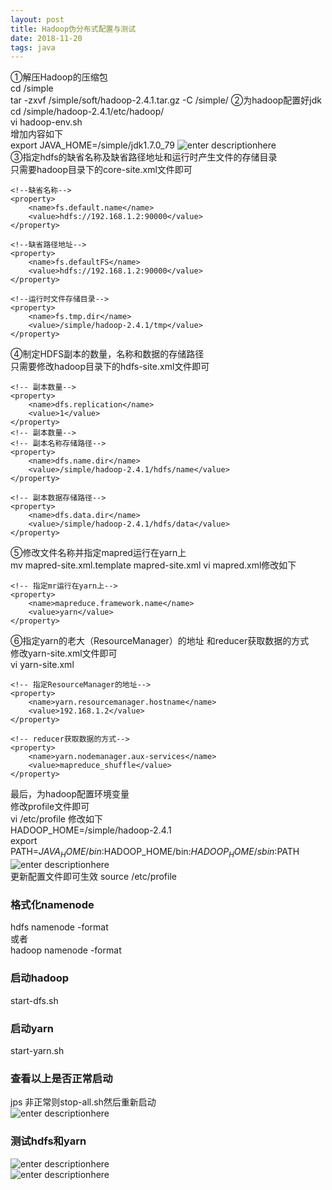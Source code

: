 ```yaml
--- 
layout: post
title: Hadoop伪分布式配置与测试
date: 2018-11-20
tags: java
---
```

①解压Hadoop的压缩包  
cd /simple   
tar -zxvf /simple/soft/hadoop-2.4.1.tar.gz -C /simple/
②为hadoop配置好jdk  
cd /simple/hadoop-2.4.1/etc/hadoop/  
vi hadoop-env.sh  
增加内容如下  
export JAVA_HOME=/simple/jdk1.7.0_79
![enter descriptionhere](https://viabcde.github.io/images/201812/14.png)     
③指定hdfs的缺省名称及缺省路径地址和运行时产生文件的存储目录  
只需要hadoop目录下的core-site.xml文件即可

``` 
<!--缺省名称-->
<property>
	<name>fs.default.name</name>
	<value>hdfs://192.168.1.2:90000</value>
</property>

<!--缺省路径地址-->
<property>
	<name>fs.defaultFS</name>
	<value>hdfs://192.168.1.2:90000</value>
</property>

<!--运行时文件存储目录-->
<property>
	<name>fs.tmp.dir</name>
	<value>/simple/hadoop-2.4.1/tmp</value>
</property>
```
④制定HDFS副本的数量，名称和数据的存储路径  
只需要修改hadoop目录下的hdfs-site.xml文件即可

``` 
<!-- 副本数量-->
<property>
	<name>dfs.replication</name>
	<value>1</value>
</property>
<!-- 副本数量-->
<!-- 副本名称存储路径-->
<property>
	<name>dfs.name.dir</name>
	<value>/simple/hadoop-2.4.1/hdfs/name</value>
</property>

<!-- 副本数据存储路径-->
<property>
	<name>dfs.data.dir</name>
	<value>/simple/hadoop-2.4.1/hdfs/data</value>
</property>

```
⑤修改文件名称并指定mapred运行在yarn上  
mv mapred-site.xml.template mapred-site.xml
vi mapred.xml修改如下  

``` 
<!-- 指定mr运行在yarn上-->
<property>
	<name>mapreduce.framework.name</name>
	<value>yarn</value>
</property>

```
⑥指定yarn的老大（ResourceManager）的地址 和reducer获取数据的方式  
修改yarn-site.xml文件即可  
vi yarn-site.xml  

``` 
<!-- 指定ResourceManager的地址-->
<property>
	<name>yarn.resourcemanager.hostname</name>
	<value>192.168.1.2</value>
</property>

<!-- reducer获取数据的方式-->
<property>
	<name>yarn.nodemanager.aux-services</name>
	<value>mapreduce_shuffle</value>
</property>

```
最后，为hadoop配置环境变量  
修改profile文件即可  
vi /etc/profile 修改如下  
HADOOP_HOME=/simple/hadoop-2.4.1  
export PATH=$JAVA_HOME/bin:$HADOOP_HOME/bin:$HADOOP_HOME/sbin:$PATH
![enter descriptionhere](https://viabcde.github.io/images/201812/15.png)       
更新配置文件即可生效  source /etc/profile  
### 格式化namenode  
hdfs namenode -format  
或者  
hadoop namenode -format  
### 启动hadoop
start-dfs.sh  
### 启动yarn
start-yarn.sh
### 查看以上是否正常启动
jps 非正常则stop-all.sh然后重新启动  
![enter descriptionhere](https://viabcde.github.io/images/201812/16.png)      
### 测试hdfs和yarn
![enter descriptionhere](https://viabcde.github.io/images/201812/17.png)      
![enter descriptionhere](https://viabcde.github.io/images/201812/18.png)      

